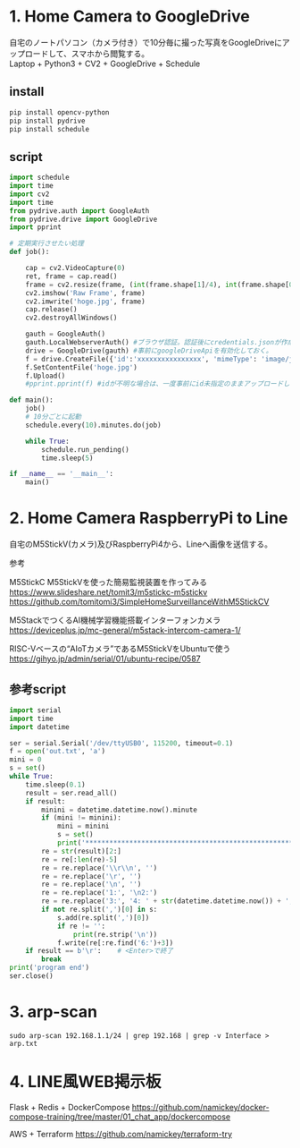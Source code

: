 # 1. Home Camera to GoogleDrive
自宅のノートパソコン（カメラ付き）で10分毎に撮った写真をGoogleDriveにアップロードして、スマホから閲覧する。  
Laptop + Python3 + CV2 + GoogleDrive + Schedule  

## install
```bash
pip install opencv-python
pip install pydrive
pip install schedule
```

## script
```python
import schedule
import time
import cv2
import time
from pydrive.auth import GoogleAuth
from pydrive.drive import GoogleDrive
import pprint

# 定期実行させたい処理
def job():

    cap = cv2.VideoCapture(0)
    ret, frame = cap.read()
    frame = cv2.resize(frame, (int(frame.shape[1]/4), int(frame.shape[0]/4))) #サイズ変更
    cv2.imshow('Raw Frame', frame)
    cv2.imwrite('hoge.jpg', frame)
    cap.release()
    cv2.destroyAllWindows()

    gauth = GoogleAuth()
    gauth.LocalWebserverAuth() #ブラウザ認証。認証後にcredentials.jsonが作成される。
    drive = GoogleDrive(gauth) #事前にgoogleDriveApiを有効化しておく。
    f = drive.CreateFile({'id':'xxxxxxxxxxxxxxxx', 'mimeType': 'image/jpeg'}) #idを指定して、上書きアップロード
    f.SetContentFile('hoge.jpg')
    f.Upload()
    #pprint.pprint(f) #idが不明な場合は、一度事前にid未指定のままアップロードしてidを確認しておく

def main():
    job()
    # 10分ごとに起動
    schedule.every(10).minutes.do(job)

    while True:
        schedule.run_pending()
        time.sleep(5)

if __name__ == '__main__':
    main()
```

# 2. Home Camera RaspberryPi to Line
自宅のM5StickV(カメラ)及びRaspberryPi4から、Lineへ画像を送信する。

参考  

M5StickC M5StickVを使った簡易監視装置を作ってみる  
https://www.slideshare.net/tomit3/m5stickc-m5stickv  
https://github.com/tomitomi3/SimpleHomeSurveillanceWithM5StickCV  

M5StackでつくるAI機械学習機能搭載インターフォンカメラ  
https://deviceplus.jp/mc-general/m5stack-intercom-camera-1/  

RISC-Vベースの“AIoTカメラ”であるM5StickVをUbuntuで使う  
https://gihyo.jp/admin/serial/01/ubuntu-recipe/0587  

## 参考script
```python
import serial
import time
import datetime

ser = serial.Serial('/dev/ttyUSB0', 115200, timeout=0.1)
f = open('out.txt', 'a')
mini = 0
s = set()
while True:
    time.sleep(0.1)
    result = ser.read_all()
    if result:
        minini = datetime.datetime.now().minute
        if (mini != minini):
            mini = minini
            s = set()
            print('******************************************************')
        re = str(result)[2:]
        re = re[:len(re)-5]
        re = re.replace('\\r\\n', '')
        re = re.replace('\r', '')
        re = re.replace('\n', '')
        re = re.replace('1:', '\n2:')
        re = re.replace('3:', '4: ' + str(datetime.datetime.now()) + ', 5:')
        if not re.split(',')[0] in s:
            s.add(re.split(',')[0])
            if re != '':
                print(re.strip('\n'))
            f.write(re[:re.find('6:')+3])
    if result == b'\r':    # <Enter>で終了
        break
print('program end')
ser.close()
```

# 3. arp-scan

```
sudo arp-scan 192.168.1.1/24 | grep 192.168 | grep -v Interface > arp.txt
```

# 4. LINE風WEB掲示板

Flask + Redis + DockerCompose
https://github.com/namickey/docker-compose-training/tree/master/01_chat_app/dockercompose  

AWS + Terraform
https://github.com/namickey/terraform-try  

